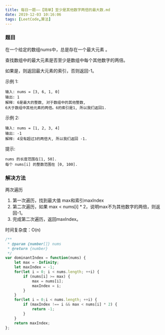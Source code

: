```yaml
---
title: 每日一题——【简单】至少是其他数字两倍的最大数.md
date: 2019-12-03 10:16:06
tags: [LeetCode,算法]
---
```


### 题目
在一个给定的数组nums中，总是存在一个最大元素 。

查找数组中的最大元素是否至少是数组中每个其他数字的两倍。

如果是，则返回最大元素的索引，否则返回-1。

示例 1:
```
输入: nums = [3, 6, 1, 0]
输出: 1
解释: 6是最大的整数, 对于数组中的其他整数,
6大于数组中其他元素的两倍。6的索引是1, 所以我们返回1.
```

示例 2:
```
输入: nums = [1, 2, 3, 4]
输出: -1
解释: 4没有超过3的两倍大, 所以我们返回 -1.
```

提示:
```
nums 的长度范围在[1, 50].
每个 nums[i] 的整数范围在 [0, 100].
```

### 解决方法
两次遍历
1. 第一次遍历，找到最大值 max和索引maxIndex
2. 第二次遍历，如果 max < nums[i] * 2，说明max不为其他数字的两倍，则返回-1。
3. 完成第二次遍历，返回maxIndex。

时间复杂度：O(n)

```js
/**
 * @param {number[]} nums
 * @return {number}
 */
var dominantIndex = function(nums) {
    let max = -Infinity;
    let maxIndex = -1;
    for(let i = 0; i < nums.length; ++i) {
        if (nums[i] >= max) {
            max = nums[i];
            maxIndex = i;
        }
    }
    for(let i = 0;i < nums.length; ++i) {
        if (maxIndex !== i && max < nums[i] * 2) {
            return -1;
        }
    }
    return maxIndex;
};
```